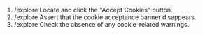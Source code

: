 1. /explore Locate and click the "Accept Cookies" button.
2. /explore Assert that the cookie acceptance banner disappears.
3. /explore Check the absence of any cookie-related warnings.